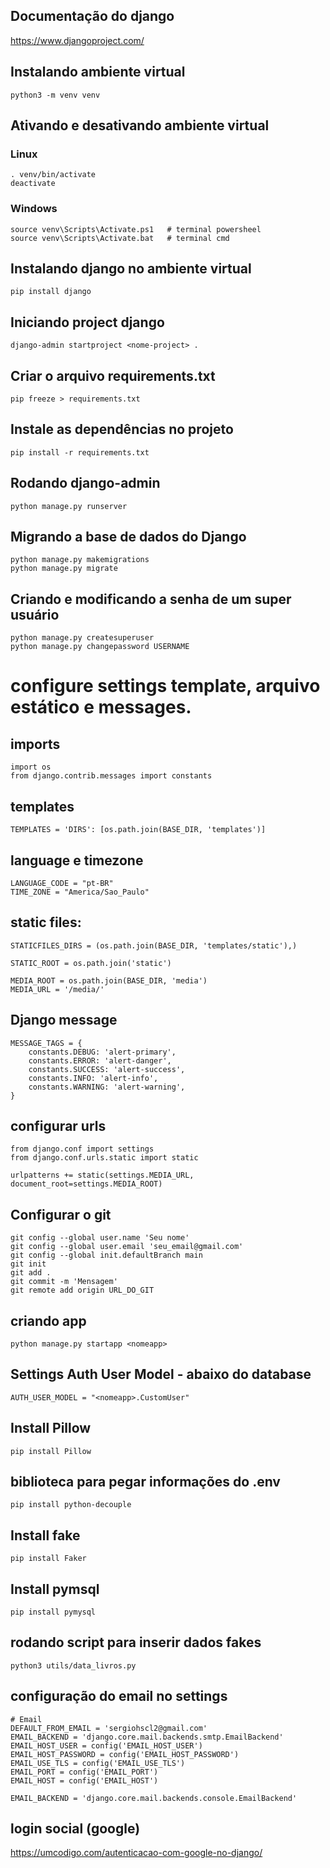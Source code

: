 ## Documentação do django
https://www.djangoproject.com/

## Instalando ambiente virtual
    python3 -m venv venv

## Ativando e desativando ambiente virtual
### Linux
    . venv/bin/activate
    deactivate

### Windows
    source venv\Scripts\Activate.ps1   # terminal powersheel        
    source venv\Scripts\Activate.bat   # terminal cmd

## Instalando django no ambiente virtual
    pip install django

## Iniciando project django
    django-admin startproject <nome-project> .

## Criar o arquivo requirements.txt
    pip freeze > requirements.txt

## Instale as dependências no projeto
    pip install -r requirements.txt

## Rodando django-admin
    python manage.py runserver

## Migrando a base de dados do Django
    python manage.py makemigrations
    python manage.py migrate

## Criando e modificando a senha de um super usuário
    python manage.py createsuperuser
    python manage.py changepassword USERNAME

# configure settings template, arquivo estático e messages.
## imports
    import os
    from django.contrib.messages import constants

## templates   
    TEMPLATES = 'DIRS': [os.path.join(BASE_DIR, 'templates')]

## language e timezone
    LANGUAGE_CODE = "pt-BR"
    TIME_ZONE = "America/Sao_Paulo"

## static files:
    STATICFILES_DIRS = (os.path.join(BASE_DIR, 'templates/static'),)

    STATIC_ROOT = os.path.join('static')

    MEDIA_ROOT = os.path.join(BASE_DIR, 'media')
    MEDIA_URL = '/media/'

## Django message
    MESSAGE_TAGS = {
        constants.DEBUG: 'alert-primary',
        constants.ERROR: 'alert-danger',
        constants.SUCCESS: 'alert-success',
        constants.INFO: 'alert-info',
        constants.WARNING: 'alert-warning',
    }

## configurar urls
    from django.conf import settings
    from django.conf.urls.static import static

    urlpatterns += static(settings.MEDIA_URL, document_root=settings.MEDIA_ROOT)

## Configurar o git
    git config --global user.name 'Seu nome'
    git config --global user.email 'seu_email@gmail.com'
    git config --global init.defaultBranch main
    git init
    git add .
    git commit -m 'Mensagem'
    git remote add origin URL_DO_GIT

## criando app
    python manage.py startapp <nomeapp>

## Settings Auth User Model - abaixo do database
    AUTH_USER_MODEL = "<nomeapp>.CustomUser"

## Install Pillow
    pip install Pillow

## biblioteca para pegar informações do .env
    pip install python-decouple

## Install fake
    pip install Faker

## Install pymsql
    pip install pymysql

## rodando script para inserir dados fakes
    python3 utils/data_livros.py

## configuração do email no settings
    # Email
    DEFAULT_FROM_EMAIL = 'sergiohscl2@gmail.com'
    EMAIL_BACKEND = 'django.core.mail.backends.smtp.EmailBackend'
    EMAIL_HOST_USER = config('EMAIL_HOST_USER')
    EMAIL_HOST_PASSWORD = config('EMAIL_HOST_PASSWORD')
    EMAIL_USE_TLS = config('EMAIL_USE_TLS')
    EMAIL_PORT = config('EMAIL_PORT')
    EMAIL_HOST = config('EMAIL_HOST')

    EMAIL_BACKEND = 'django.core.mail.backends.console.EmailBackend'

## login social (google)
https://umcodigo.com/autenticacao-com-google-no-django/
